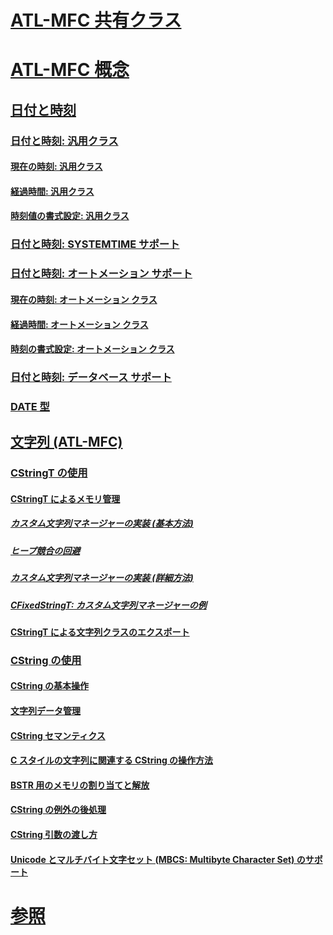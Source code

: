 # [ATL-MFC 共有クラス](atl-mfc-shared-classes.md)
# [ATL-MFC 概念](atl-mfc-concepts.md)
## [日付と時刻](date-and-time.md)
### [日付と時刻: 汎用クラス](date-and-time-general-purpose-classes.md)
#### [現在の時刻: 汎用クラス](current-time-general-purpose-classes.md)
#### [経過時間: 汎用クラス](elapsed-time-general-purpose-classes.md)
#### [時刻値の書式設定: 汎用クラス](formatting-time-values-general-purpose-classes.md)
### [日付と時刻: SYSTEMTIME サポート](date-and-time-systemtime-support.md)
### [日付と時刻: オートメーション サポート](date-and-time-automation-support.md)
#### [現在の時刻: オートメーション クラス](current-time-automation-classes.md)
#### [経過時間: オートメーション クラス](elapsed-time-automation-classes.md)
#### [時刻の書式設定: オートメーション クラス](formatting-time-automation-classes.md)
### [日付と時刻: データベース サポート](date-and-time-database-support.md)
### [DATE 型](date-type.md)
## [文字列 (ATL-MFC)](strings-atl-mfc.md)
### [CStringT の使用](using-cstringt.md)
#### [CStringT によるメモリ管理](memory-management-with-cstringt.md)
##### [カスタム文字列マネージャーの実装 (基本方法)](implementation-of-a-custom-string-manager-basic-method.md)
##### [ヒープ競合の回避](avoidance-of-heap-contention.md)
##### [カスタム文字列マネージャーの実装 (詳細方法)](implementation-of-a-custom-string-manager-advanced-method.md)
##### [CFixedStringT: カスタム文字列マネージャーの例](cfixedstringt-example-of-a-custom-string-manager.md)
#### [CStringT による文字列クラスのエクスポート](exporting-string-classes-using-cstringt.md)
### [CString の使用](using-cstring.md)
#### [CString の基本操作](basic-cstring-operations.md)
#### [文字列データ管理](string-data-management.md)
#### [CString セマンティクス](cstring-semantics.md)
#### [C スタイルの文字列に関連する CString の操作方法](cstring-operations-relating-to-c-style-strings.md)
#### [BSTR 用のメモリの割り当てと解放](allocating-and-releasing-memory-for-a-bstr.md)
#### [CString の例外の後処理](cstring-exception-cleanup.md)
#### [CString 引数の渡し方](cstring-argument-passing.md)
#### [Unicode とマルチバイト文字セット (MBCS: Multibyte Character Set) のサポート](unicode-and-multibyte-character-set-mbcs-support.md)
# [参照](reference/toc.md)
